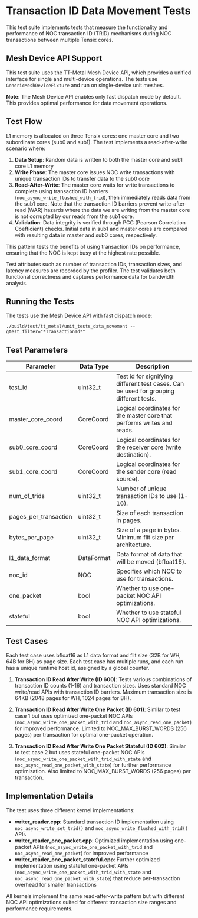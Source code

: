 # Transaction ID Data Movement Tests

This test suite implements tests that measure the functionality and performance of NOC transaction ID (TRID) mechanisms during NOC transactions between multiple Tensix cores.

## Mesh Device API Support
This test suite uses the TT-Metal Mesh Device API, which provides a unified interface for single and multi-device operations. The tests use `GenericMeshDeviceFixture` and run on single-device unit meshes.

**Note**: The Mesh Device API enables only fast dispatch mode by default. This provides optimal performance for data movement operations.

## Test Flow
L1 memory is allocated on three Tensix cores: one master core and two subordinate cores (sub0 and sub1). The test implements a read-after-write scenario where:

1. **Data Setup**: Random data is written to both the master core and sub1 core L1 memory
2. **Write Phase**: The master core issues NOC write transactions with unique transaction IDs to transfer data to the sub0 core
3. **Read-After-Write**: The master core waits for write transactions to complete using transaction ID barriers (`noc_async_write_flushed_with_trid`), then immediately reads data from the sub1 core. Note that the transaction ID barriers prevent write-after-read (WAR) hazards where the data we are writing from the master core is not corrupted by our reads from the sub1 core.
4. **Validation**: Data integrity is verified through PCC (Pearson Correlation Coefficient) checks. Initial data in sub1 and master cores are compared with resulting data in master and sub0 cores, respectively.

This pattern tests the benefits of using transaction IDs on performance, ensuring that the NOC is kept busy at the highest rate possible.

Test attributes such as number of transaction IDs, transaction sizes, and latency measures are recorded by the profiler. The test validates both functional correctness and captures performance data for bandwidth analysis.

## Running the Tests
The tests use the Mesh Device API with fast dispatch mode:
```
./build/test/tt_metal/unit_tests_data_movement --gtest_filter="*TransactionId*"
```

## Test Parameters
| Parameter                 | Data Type             | Description |
| ------------------------- | --------------------- | ----------- |
| test_id                   | uint32_t              | Test id for signifying different test cases. Can be used for grouping different tests. |
| master_core_coord         | CoreCoord             | Logical coordinates for the master core that performs writes and reads. |
| sub0_core_coord           | CoreCoord             | Logical coordinates for the receiver core (write destination). |
| sub1_core_coord           | CoreCoord             | Logical coordinates for the sender core (read source). |
| num_of_trids              | uint32_t              | Number of unique transaction IDs to use (1-16). |
| pages_per_transaction     | uint32_t              | Size of each transaction in pages. |
| bytes_per_page            | uint32_t              | Size of a page in bytes. Minimum flit size per architecture. |
| l1_data_format            | DataFormat            | Data format of data that will be moved (bfloat16). |
| noc_id                    | NOC                   | Specifies which NOC to use for transactions. |
| one_packet                | bool                  | Whether to use one-packet NOC API optimizations. |
| stateful                  | bool                  | Whether to use stateful NOC API optimizations. |

## Test Cases
Each test case uses bfloat16 as L1 data format and flit size (32B for WH, 64B for BH) as page size.
Each test case has multiple runs, and each run has a unique runtime host id, assigned by a global counter.

1. **Transaction ID Read After Write (ID 600)**: Tests various combinations of transaction ID counts (1-16) and transaction sizes. Uses standard NOC write/read APIs with transaction ID barriers. Maximum transaction size is 64KB (2048 pages for WH, 1024 pages for BH).

2. **Transaction ID Read After Write One Packet (ID 601)**: Similar to test case 1 but uses optimized one-packet NOC APIs (`noc_async_write_one_packet_with_trid` and `noc_async_read_one_packet`) for improved performance. Limited to NOC_MAX_BURST_WORDS (256 pages) per transaction for optimal one-packet operation.

3. **Transaction ID Read After Write One Packet Stateful (ID 602)**: Similar to test case 2 but uses stateful one-packet NOC APIs (`noc_async_write_one_packet_with_trid_with_state` and `noc_async_read_one_packet_with_state`) for further performance optimization. Also limited to NOC_MAX_BURST_WORDS (256 pages) per transaction.

## Implementation Details
The test uses three different kernel implementations:

- **writer_reader.cpp**: Standard transaction ID implementation using `noc_async_write_set_trid()` and `noc_async_write_flushed_with_trid()` APIs
- **writer_reader_one_packet.cpp**: Optimized implementation using one-packet APIs (`noc_async_write_one_packet_with_trid` and `noc_async_read_one_packet`) for improved performance
- **writer_reader_one_packet_stateful.cpp**: Further optimized implementation using stateful one-packet APIs (`noc_async_write_one_packet_with_trid_with_state` and `noc_async_read_one_packet_with_state`) that reduce per-transaction overhead for smaller transactions

All kernels implement the same read-after-write pattern but with different NOC API optimizations suited for different transaction size ranges and performance requirements.
